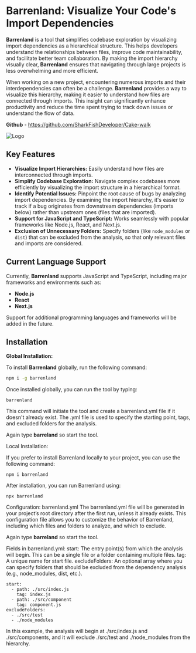 # Barrenland: Visualize Your Code's Import Dependencies

**Barrenland** is a tool that simplifies codebase exploration by visualizing import dependencies as a hierarchical structure. This helps developers understand the relationships between files, improve code maintainability, and facilitate better team collaboration. By making the import hierarchy visually clear, **Barrenland** ensures that navigating through large projects is less overwhelming and more efficient.

When working on a new project, encountering numerous imports and their interdependencies can often be a challenge. **Barrenland** provides a way to visualize this hierarchy, making it easier to understand how files are connected through imports. This insight can significantly enhance productivity and reduce the time spent trying to track down issues or understand the flow of data.

**Github** - https://github.com/SharkFishDeveloper/Cake-walk

![Logo](assets/barrenland-image.png)


## Key Features

*   **Visualize Import Hierarchies:** Easily understand how files are interconnected through imports.
*   **Simplify Codebase Exploration:** Navigate complex codebases more efficiently by visualizing the import structure in a hierarchical format.
*   **Identify Potential Issues:** Pinpoint the root cause of bugs by analyzing import dependencies. By examining the import hierarchy, it's easier to track if a bug originates from downstream dependencies (imports below) rather than upstream ones (files that are imported).
*   **Support for JavaScript and TypeScript:** Works seamlessly with popular frameworks like Node.js, React, and Next.js.
*   **Exclusion of Unnecessary Folders:** Specify folders (like `node_modules` or `dist`) that can be excluded from the analysis, so that only relevant files and imports are considered.

## Current Language Support

Currently, **Barrenland** supports JavaScript and TypeScript, including major frameworks and environments such as:

- **Node.js** 
- **React**
- **Next.js**

Support for additional programming languages and frameworks will be added in the future.

## Installation

**Global Installation:**

To install **Barrenland** globally, run the following command:

```bash
npm i -g barrenland
```

Once installed globally, you can run the tool by typing:

```
barrenland
```

This command will initiate the tool and create a barrenland.yml file if it doesn't already exist. The .yml file is used to specify the starting point, tags, and excluded folders for the analysis.

Again type **barreland** so start the tool.

Local Installation:

If you prefer to install Barrenland locally to your project, you can use the following command:
```
npm i barrenland
```
After installation, you can run Barrenland using:
```
npx barrenland
```

Configuration: barrenland.yml
The barrenland.yml file will be generated in your project’s root directory after the first run, unless it already exists. This configuration file allows you to customize the behavior of Barrenland, including which files and folders to analyze, and which to exclude.

Again type **barreland** so start the tool.

Fields in barrenland.yml:
start: The entry point(s) from which the analysis will begin. This can be a single file or a folder containing multiple files.
tag: A unique name for start file.
excludeFolders: An optional array where you can specify folders that should be excluded from the dependency analysis (e.g., node_modules, dist, etc.).

```
start:
  - path: ./src/index.js
    tag: index.js
  - path: ./src/component
    tag: component.js
excludeFolders:
  - ./src/test
  - ./node_modules
  ```
  
  In this example, the analysis will begin at ./src/index.js and ./src/components, and it will exclude ./src/test and ./node_modules from the hierarchy.

